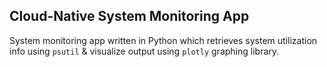 ## Cloud-Native System Monitoring App
System monitoring app written in Python which retrieves system utilization info using `psutil` & visualize output using `plotly` graphing library.
